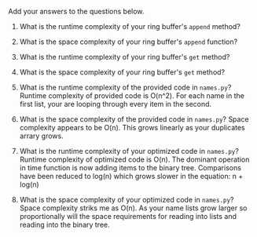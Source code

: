 Add your answers to the questions below.

1. What is the runtime complexity of your ring buffer's `append` method?

2. What is the space complexity of your ring buffer's `append` function?

3. What is the runtime complexity of your ring buffer's `get` method?

4. What is the space complexity of your ring buffer's `get` method?


5. What is the runtime complexity of the provided code in `names.py`?
    Runtime complexity of provided code is O(n^2). For each name in the first list, your are looping through every item in the second.

6. What is the space complexity of the provided code in `names.py`?
    Space complexity appears to be O(n). This grows linearly as your duplicates arrary grows.

7. What is the runtime complexity of your optimized code in `names.py`?
    Runtime complexity of optimized code is O(n). The dominant operation in time function is now adding items to the binary tree. Comparisons have been reduced to log(n) which grows slower in the equation: n + log(n)




8. What is the space complexity of your optimized code in `names.py`?
    Space complexity striks me as O(n). As your name lists grow larger so proportionally will the space requirements for reading into lists and reading into the binary tree.
